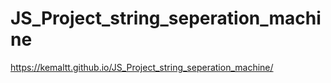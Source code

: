 # JS_Project_string_seperation_machine


https://kemaltt.github.io/JS_Project_string_seperation_machine/
